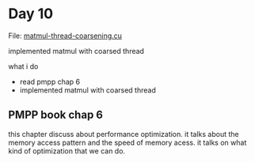 # Day 10

File: [matmul-thread-coarsening.cu](https://github.com/mustafasegf/cuda-100-days-challange/blob/master/day-010/matmul-thread-coarsening.cu)

implemented matmul with coarsed thread

what i do
- read pmpp chap 6
- implemented matmul with coarsed thread

## PMPP book chap 6
this chapter discuss about performance optimization. it talks about the memory access pattern and the speed of memory acess. it talks on what kind of optimization that we can do.
